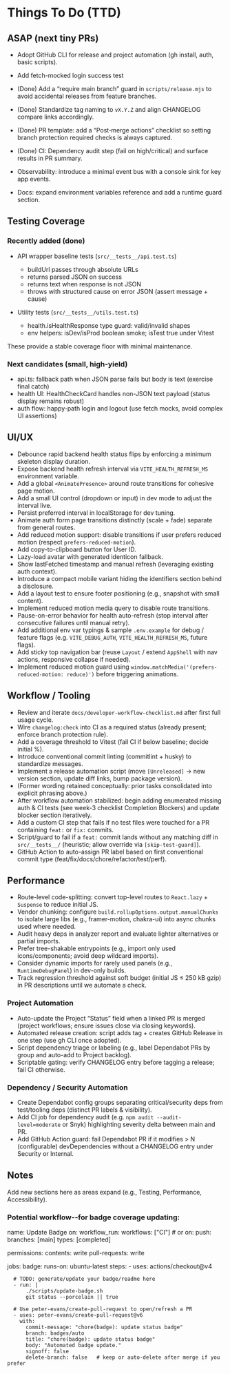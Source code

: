 # Things To Do (TTD)

## ASAP (next tiny PRs)

- Adopt GitHub CLI for release and project automation (gh install, auth, basic scripts).

- Add fetch-mocked login success test
- (Done) Add a “require main branch” guard in `scripts/release.mjs` to avoid accidental releases from feature branches.
- (Done) Standardize tag naming to `vX.Y.Z` and align CHANGELOG compare links accordingly.
- (Done) PR template: add a “Post‑merge actions” checklist so setting branch protection required checks is always captured.
- (Done) CI: Dependency audit step (fail on high/critical) and surface results in PR summary.
- Observability: introduce a minimal event bus with a console sink for key app events.
- Docs: expand environment variables reference and add a runtime guard section.

## Testing Coverage

### Recently added (done)

- API wrapper baseline tests (`src/__tests__/api.test.ts`)
  - buildUrl passes through absolute URLs
  - returns parsed JSON on success
  - returns text when response is not JSON
  - throws with structured cause on error JSON (assert message + cause)

- Utility tests (`src/__tests__/utils.test.ts`)
  - health.isHealthResponse type guard: valid/invalid shapes
  - env helpers: isDev/isProd boolean smoke; isTest true under Vitest

These provide a stable coverage floor with minimal maintenance.

### Next candidates (small, high-yield)

- api.ts: fallback path when JSON parse fails but body is text (exercise final catch)
- health UI: HealthCheckCard handles non-JSON text payload (status display remains robust)
- auth flow: happy-path login and logout (use fetch mocks, avoid complex UI assertions)

## UI/UX

-   Debounce rapid backend health status flips by enforcing a minimum skeleton display duration.
-   Expose backend health refresh interval via `VITE_HEALTH_REFRESH_MS` environment variable.
-   Add a global `<AnimatePresence>` around route transitions for cohesive page motion.
-   Add a small UI control (dropdown or input) in dev mode to adjust the interval live.
-   Persist preferred interval in localStorage for dev tuning.
-   Animate auth form page transitions distinctly (scale + fade) separate from general routes.
-   Add reduced motion support: disable transitions if user prefers reduced motion (respect `prefers-reduced-motion`).
-   Add copy-to-clipboard button for User ID.
-   Lazy-load avatar with generated identicon fallback.
-   Show lastFetched timestamp and manual refresh (leveraging existing auth context).
-   Introduce a compact mobile variant hiding the identifiers section behind a disclosure.
-   Add a layout test to ensure footer positioning (e.g., snapshot with small content).
-   Implement reduced motion media query to disable route transitions.
-   Pause-on-error behavior for health auto-refresh (stop interval after consecutive failures until manual retry).
-   Add additional env var typings & sample `.env.example` for debug / feature flags (e.g. `VITE_DEBUG_AUTH`, `VITE_HEALTH_REFRESH_MS`, future flags).
-   Add sticky top navigation bar (reuse `Layout` / extend `AppShell` with nav actions, responsive collapse if needed).
-   Implement reduced motion guard using `window.matchMedia('(prefers-reduced-motion: reduce)')` before triggering animations.

## Workflow / Tooling

-   Review and iterate `docs/developer-workflow-checklist.md` after first full usage cycle.
-   Wire `changelog:check` into CI as a required status (already present; enforce branch protection rule).
-   Add a coverage threshold to Vitest (fail CI if below baseline; decide initial %).
-   Introduce conventional commit linting (commitlint + husky) to standardize messages.
-   Implement a release automation script (move `[Unreleased]` → new version section, update diff links, bump package version).
-   (Former wording retained conceptually: prior tasks consolidated into explicit phrasing above.)
-   After workflow automation stabilized: begin adding enumerated missing auth & CI tests (see week-3 checklist Completion Blockers) and update blocker section iteratively.
-   Add a custom CI step that fails if no test files were touched for a PR containing `feat:` or `fix:` commits.
-   Script/guard to fail if a `feat:` commit lands without any matching diff in `src/__tests__/` (heuristic; allow override via `[skip-test-guard]`).
-   GitHub Action to auto-assign PR label based on first conventional commit type (feat/fix/docs/chore/refactor/test/perf).

## Performance

-   Route-level code-splitting: convert top-level routes to `React.lazy` + `Suspense` to reduce initial JS.
-   Vendor chunking: configure `build.rollupOptions.output.manualChunks` to isolate large libs (e.g., framer-motion, chakra-ui) into async chunks used where needed.
-   Audit heavy deps in analyzer report and evaluate lighter alternatives or partial imports.
-   Prefer tree-shakable entrypoints (e.g., import only used icons/components; avoid deep wildcard imports).
-   Consider dynamic imports for rarely used panels (e.g., `RuntimeDebugPanel`) in dev-only builds.
-   Track regression threshold against soft budget (initial JS ≤ 250 kB gzip) in PR descriptions until we automate a check.

### Project Automation

-   Auto-update the Project “Status” field when a linked PR is merged (project workflows; ensure issues close via closing keywords).
-   Automated release creation: script adds tag + creates GitHub Release in one step (use gh CLI once adopted).
-   Script dependency triage or labeling (e.g., label Dependabot PRs by group and auto-add to Project backlog).
-   Scriptable gating: verify CHANGELOG entry before tagging a release; fail CI otherwise.
    
### Dependency / Security Automation

-   Create Dependabot config groups separating critical/security deps from test/tooling deps (distinct PR labels & visibility).
-   Add CI job for dependency audit (e.g. `npm audit --audit-level=moderate` or Snyk) highlighting severity delta between main and PR.
-   Add GitHub Action guard: fail Dependabot PR if it modifies > N (configurable) devDependencies without a CHANGELOG entry under Security or Internal.

## Notes

Add new sections here as areas expand (e.g., Testing, Performance, Accessibility).


### Potential workflow--for badge coverage updating:

name: Update Badge
on:
  workflow_run:
    workflows: ["CI"]   # or on: push: branches: [main]
    types: [completed]

permissions:
  contents: write
  pull-requests: write

jobs:
  badge:
    runs-on: ubuntu-latest
    steps:
      - uses: actions/checkout@v4

      # TODO: generate/update your badge/readme here
      - run: |
          ./scripts/update-badge.sh
          git status --porcelain || true

      # Use peter-evans/create-pull-request to open/refresh a PR
      - uses: peter-evans/create-pull-request@v6
        with:
          commit-message: "chore(badge): update status badge"
          branch: badges/auto
          title: "chore(badge): update status badge"
          body: "Automated badge update."
          signoff: false
          delete-branch: false   # keep or auto-delete after merge if you prefer
